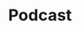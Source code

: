 ---
# This topic lives at
# https://digital.gov/topics/podcast

slug: "podcast"

# Topic Title
title: "Podcast"

# description — keep it short and clear
summary: ""


# Weight
weight: 2

# For more information on managing topics,
# see https://github.com/GSA/digitalgov.gov/wiki
---